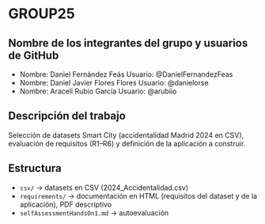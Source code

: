 # GROUP25
## Nombre de los integrantes del grupo y usuarios de GitHub

- Nombre: Daniel Fernández Feás Usuario: @DanielFernandezFeas
- Nombre: Daniel Javier Flores Flores Usuario: @danielorse
- Nombre: Araceli Rubio García Usuario: @arubiio

## Descripción del trabajo
Selección de datasets Smart City (accidentalidad Madrid 2024 en CSV), evaluación de requisitos (R1–R6) y definición de la aplicación a construir.

## Estructura
- `csv/` → datasets en CSV (2024_Accidentalidad.csv)
- `requirements/` → documentación en HTML (requisitos del dataset y de la aplicación), PDF descriptivo
- `selfAssessmentHandsOn1.md` → autoevaluación


